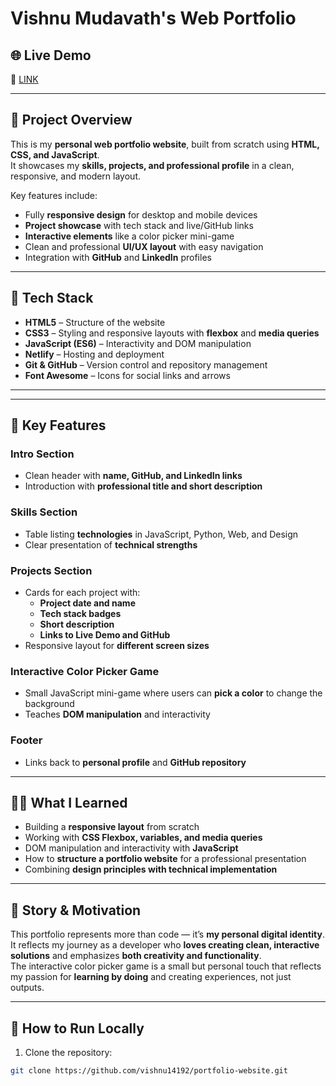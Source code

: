# Vishnu Mudavath's Web Portfolio


## 🌐 Live Demo
🔗 [LINK](https://vishnuchowhan-portfolio.netlify.app/) 

---

## 💼 Project Overview
This is my **personal web portfolio website**, built from scratch using **HTML, CSS, and JavaScript**.  
It showcases my **skills, projects, and professional profile** in a clean, responsive, and modern layout.  

Key features include:
- Fully **responsive design** for desktop and mobile devices
- **Project showcase** with tech stack and live/GitHub links
- **Interactive elements** like a color picker mini-game
- Clean and professional **UI/UX layout** with easy navigation
- Integration with **GitHub** and **LinkedIn** profiles

---

## 🔧 Tech Stack
- **HTML5** – Structure of the website  
- **CSS3** – Styling and responsive layouts with **flexbox** and **media queries**  
- **JavaScript (ES6)** – Interactivity and DOM manipulation  
- **Netlify** – Hosting and deployment  
- **Git & GitHub** – Version control and repository management  
- **Font Awesome** – Icons for social links and arrows  

---

---

## 🧩 Key Features

### Intro Section
- Clean header with **name, GitHub, and LinkedIn links**  
- Introduction with **professional title and short description**  

### Skills Section
- Table listing **technologies** in JavaScript, Python, Web, and Design  
- Clear presentation of **technical strengths**

### Projects Section
- Cards for each project with:
  - **Project date and name**
  - **Tech stack badges**
  - **Short description**
  - **Links to Live Demo and GitHub**
- Responsive layout for **different screen sizes**  

### Interactive Color Picker Game
- Small JavaScript mini-game where users can **pick a color** to change the background  
- Teaches **DOM manipulation** and interactivity  

### Footer
- Links back to **personal profile** and **GitHub repository**  


---

## 🧑‍💻 What I Learned
- Building a **responsive layout** from scratch  
- Working with **CSS Flexbox, variables, and media queries**  
- DOM manipulation and interactivity with **JavaScript**  
- How to **structure a portfolio website** for a professional presentation  
- Combining **design principles with technical implementation**  

---

## 📖 Story & Motivation
This portfolio represents more than code — it’s **my personal digital identity**.  
It reflects my journey as a developer who **loves creating clean, interactive solutions** and emphasizes **both creativity and functionality**.  
The interactive color picker game is a small but personal touch that reflects my passion for **learning by doing** and creating experiences, not just outputs.

---


## 🎯 How to Run Locally
1. Clone the repository:
```bash
git clone https://github.com/vishnu14192/portfolio-website.git

